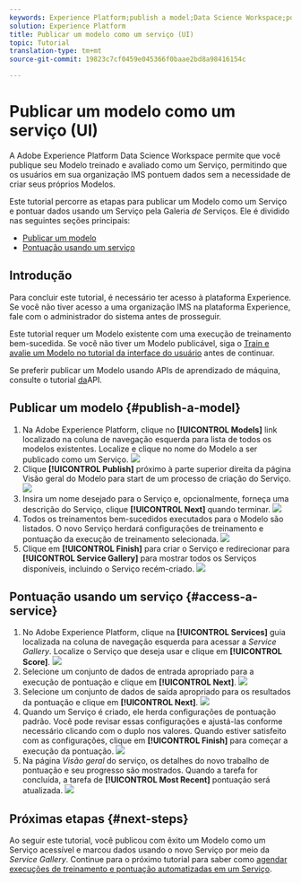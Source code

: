 ```yaml
---
keywords: Experience Platform;publish a model;Data Science Workspace;popular topics
solution: Experience Platform
title: Publicar um modelo como um serviço (UI)
topic: Tutorial
translation-type: tm+mt
source-git-commit: 19823c7cf0459e045366f0baae2bd8a98416154c

---
```



# Publicar um modelo como um serviço (UI)

A Adobe Experience Platform Data Science Workspace permite que você publique seu Modelo treinado e avaliado como um Serviço, permitindo que os usuários em sua organização IMS pontuem dados sem a necessidade de criar seus próprios Modelos.

Este tutorial percorre as etapas para publicar um Modelo como um Serviço e pontuar dados usando um Serviço pela Galeria *de* Serviços. Ele é dividido nas seguintes seções principais:

- [Publicar um modelo](#publish-a-model)
- [Pontuação usando um serviço](#access-a-service)

## Introdução

Para concluir este tutorial, é necessário ter acesso à plataforma Experience. Se você não tiver acesso a uma organização IMS na plataforma Experience, fale com o administrador do sistema antes de prosseguir.

Este tutorial requer um Modelo existente com uma execução de treinamento bem-sucedida. Se você não tiver um Modelo publicável, siga o [Train e avalie um Modelo no tutorial da interface do usuário](./train-evaluate-model-ui.md) antes de continuar.

Se preferir publicar um Modelo usando APIs de aprendizado de máquina, consulte o tutorial [da](./publish-model-service-api.md)API.

## Publicar um modelo {#publish-a-model}

1. Na Adobe Experience Platform, clique no **[!UICONTROL Models]** link localizado na coluna de navegação esquerda para lista de todos os modelos existentes. Localize e clique no nome do Modelo a ser publicado como um Serviço.
   ![](../images/models-recipes/publish-model/1_browse_model.png)
2. Clique **[!UICONTROL Publish]** próximo à parte superior direita da página Visão geral do Modelo para start de um processo de criação do Serviço.
   ![](../images/models-recipes/publish-model/2_view_training_runs.png)
3. Insira um nome desejado para o Serviço e, opcionalmente, forneça uma descrição do Serviço, clique **[!UICONTROL Next]** quando terminar.
   ![](../images/models-recipes/publish-model/3_configure_service.png)
4. Todos os treinamentos bem-sucedidos executados para o Modelo são listados. O novo Serviço herdará configurações de treinamento e pontuação da execução de treinamento selecionada.
   ![](../images/models-recipes/publish-model/4_select_training_run.png)
5. Clique em **[!UICONTROL Finish]** para criar o Serviço e redirecionar para **[!UICONTROL Service Gallery]** para mostrar todos os Serviços disponíveis, incluindo o Serviço recém-criado.
   ![](../images/models-recipes/publish-model/service_gallery.png)

## Pontuação usando um serviço {#access-a-service}

1. No Adobe Experience Platform, clique na **[!UICONTROL Services]** guia localizada na coluna de navegação esquerda para acessar a *Service Gallery*. Localize o Serviço que deseja usar e clique em **[!UICONTROL Score]**.
   ![](../images/models-recipes/publish-model/click_to_score.png)
2. Selecione um conjunto de dados de entrada apropriado para a execução de pontuação e clique em **[!UICONTROL Next]**.
   ![](../images/models-recipes/publish-model/6_scoring_input.png)
3. Selecione um conjunto de dados de saída apropriado para os resultados da pontuação e clique em **[!UICONTROL Next]**.
   ![](../images/models-recipes/publish-model/7_scoring_output.png)
4. Quando um Serviço é criado, ele herda configurações de pontuação padrão. Você pode revisar essas configurações e ajustá-las conforme necessário clicando com o duplo nos valores. Quando estiver satisfeito com as configurações, clique em **[!UICONTROL Finish]** para começar a execução da pontuação.
   ![](../images/models-recipes/publish-model/8_scoring_configure.png)
5. Na página *Visão geral* do serviço, os detalhes do novo trabalho de pontuação e seu progresso são mostrados. Quando a tarefa for concluída, a tarefa de **[!UICONTROL Most Recent]** pontuação será atualizada.
   ![](../images/models-recipes/publish-model/score_pending.png)

## Próximas etapas {#next-steps}

Ao seguir este tutorial, você publicou com êxito um Modelo como um Serviço acessível e marcou dados usando o novo Serviço por meio da *Service Gallery*. Continue para o próximo tutorial para saber como [agendar execuções de treinamento e pontuação automatizadas em um Serviço](./schedule-models-ui.md).
